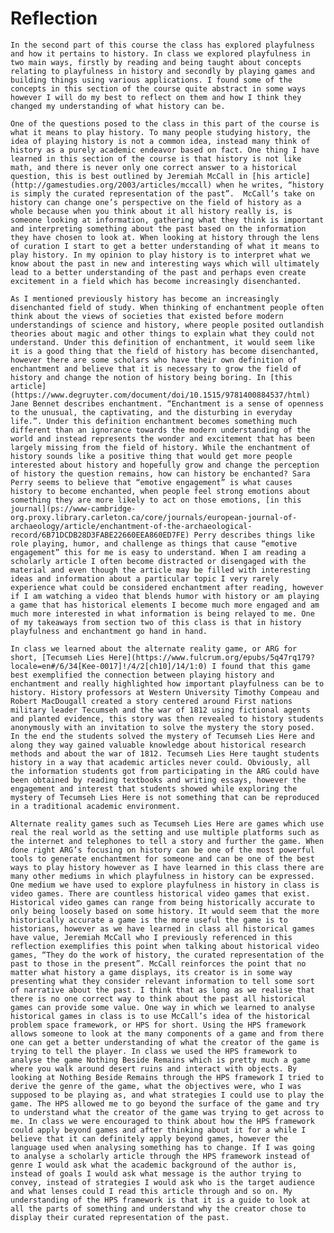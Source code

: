# Reflection

	In the second part of this course the class has explored playfulness and how it pertains to history. In class we explored playfulness in two main ways, firstly by reading and being taught about concepts relating to playfulness in history and secondly by playing games and building things using various applications. I found some of the concepts in this section of the course quite abstract in some ways however I will do my best to reflect on them and how I think they changed my understanding of what history can be. 
	
	One of the questions posed to the class in this part of the course is what it means to play history. To many people studying history, the idea of playing history is not a common idea, instead many think of history as a purely academic endeavor based on fact. One thing I have learned in this section of the course is that history is not like math, and there is never only one correct answer to a historical question, this is best outlined by Jeremiah McCall in [his article](http://gamestudies.org/2003/articles/mccall) when he writes, “history is simply the curated representation of the past”.  McCall’s take on history can change one’s perspective on the field of history as a whole because when you think about it all history really is, is someone looking at information, gathering what they think is important and interpreting something about the past based on the information they have chosen to look at. When looking at history through the lens of curation I start to get a better understanding of what it means to play history. In my opinion to play history is to interpret what we know about the past in new and interesting ways which will ultimately lead to a better understanding of the past and perhaps even create excitement in a field which has become increasingly disenchanted. 

	As I mentioned previously history has become an increasingly disenchanted field of study. When thinking of enchantment people often think about the views of societies that existed before modern understandings of science and history, where people posited outlandish theories about magic and other things to explain what they could not understand. Under this definition of enchantment, it would seem like it is a good thing that the field of history has become disenchanted, however there are some scholars who have their own definition of enchantment and believe that it is necessary to grow the field of history and change the notion of history being boring. In [this article](https://www.degruyter.com/document/doi/10.1515/9781400884537/html) Jane Bennet describes enchantment. “Enchantment is a sense of openness to the unusual, the captivating, and the disturbing in everyday life.”. Under this definition enchantment becomes something much different than an ignorance towards the modern understanding of the world and instead represents the wonder and excitement that has been largely missing from the field of history. While the enchantment of history sounds like a positive thing that would get more people interested about history and hopefully grow and change the perception of history the question remains, how can history be enchanted? Sara Perry seems to believe that “emotive engagement” is what causes history to become enchanted, when people feel strong emotions about something they are more likely to act on those emotions, [in this journal](ps://www-cambridge-org.proxy.library.carleton.ca/core/journals/european-journal-of-archaeology/article/enchantment-of-the-archaeological-record/6B71DCDB28D3FABE22660EEA860ED7FE) Perry describes things like role playing, humor, and challenge as things that cause “emotive engagement” this for me is easy to understand. When I am reading a scholarly article I often become distracted or disengaged with the material and even though the article may be filled with interesting ideas and information about a particular topic I very rarely experience what could be considered enchantment after reading, however if I am watching a video that blends humor with history or am playing a game that has historical elements I become much more engaged and am much more interested in what information is being relayed to me. One of my takeaways from section two of this class is that in history playfulness and enchantment go hand in hand.

	In class we learned about the alternate reality game, or ARG for short, [Tecumseh Lies Here](https://www.fulcrum.org/epubs/5q47rq179?locale=en#/6/34[Kee-0017]!/4/2[ch10]/14/1:0) I found that this game best exemplified the connection between playing history and enchantment and really highlighted how important playfulness can be to history. History professors at Western University Timothy Compeau and Robert MacDougall created a story centered around First nations military leader Tecumseh and the war of 1812 using fictional agents and planted evidence, this story was then revealed to history students anonymously with an invitation to solve the mystery the story posed. In the end the students solved the mystery of Tecumseh Lies Here and along they way gained valuable knowledge about historical research methods and about the war of 1812. Tecumseh Lies Here taught students history in a way that academic articles never could. Obviously, all the information students got from participating in the ARG could have been obtained by reading textbooks and writing essays, however the engagement and interest that students showed while exploring the mystery of Tecumseh Lies Here is not something that can be reproduced in a traditional academic environment. 

	Alternate reality games such as Tecumseh Lies Here are games which use real the real world as the setting and use multiple platforms such as the internet and telephones to tell a story and further the game. When done right ARG’s focusing on history can be one of the most powerful tools to generate enchantment for someone and can be one of the best ways to play history however as I have learned in this class there are many other mediums in which playfulness in history can be expressed. One medium we have used to explore playfulness in history in class is video games. There are countless historical video games that exist. Historical video games can range from being historically accurate to only being loosely based on some history. It would seem that the more historically accurate a game is the more useful the game is to historians, however as we have learned in class all historical games have value, Jeremiah McCall who I previously referenced in this reflection exemplifies this point when talking about historical video games, “They do the work of history, the curated representation of the past to those in the present”. McCall reinforces the point that no matter what history a game displays, its creator is in some way presenting what they consider relevant information to tell some sort of narrative about the past. I think that as long as we realise that there is no one correct way to think about the past all historical games can provide some value. One way in which we learned to analyse historical games in class is to use McCall’s idea of the historical problem space framework, or HPS for short. Using the HPS framework allows someone to look at the many components of a game and from there one can get a better understanding of what the creator of the game is trying to tell the player. In class we used the HPS framework to analyse the game Nothing Beside Remains which is pretty much a game where you walk around desert ruins and interact with objects. By looking at Nothing Beside Remains through the HPS framework I tried to derive the genre of the game, what the objectives were, who I was supposed to be playing as, and what strategies I could use to play the game. The HPS allowed me to go beyond the surface of the game and try to understand what the creator of the game was trying to get across to me. In class we were encouraged to think about how the HPS framework could apply beyond games and after thinking about it for a while I believe that it can definitely apply beyond games, however the language used when analysing something has to change. If I was going to analyse a scholarly article through the HPS framework instead of genre I would ask what the academic background of the author is, instead of goals I would ask what message is the author trying to convey, instead of strategies I would ask who is the target audience and what lenses could I read this article through and so on. My understanding of the HPS framework is that it is a guide to look at all the parts of something and understand why the creator chose to display their curated representation of the past.     
	


